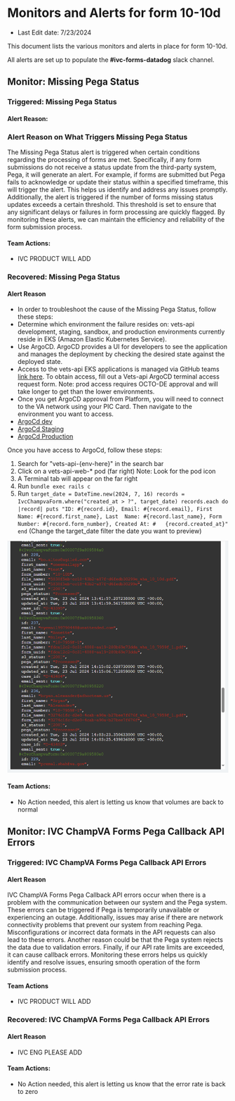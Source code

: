 # Monitors and Alerts for form 10-10d
- Last Edit date: 7/23/2024 

This document lists the various monitors and alerts in place for form 10-10d.

All alerts are set up to populate the **#ivc-forms-datadog** slack channel.


## Monitor: Missing Pega Status
### Triggered: Missing Pega Status
#### Alert Reason:
### Alert Reason on What Triggers Missing Pega Status

The Missing Pega Status alert is triggered when certain conditions regarding the processing of forms are met. Specifically, if any form submissions do not receive a status update from the third-party system, Pega, it will generate an alert. For example, if forms are submitted but Pega fails to acknowledge or update their status within a specified timeframe, this will trigger the alert. This helps us identify and address any issues promptly. Additionally, the alert is triggered if the number of forms missing status updates exceeds a certain threshold. This threshold is set to ensure that any significant delays or failures in form processing are quickly flagged. By monitoring these alerts, we can maintain the efficiency and reliability of the form submission process.

#### Team Actions:
- IVC PRODUCT WILL ADD

### Recovered: Missing Pega Status
#### Alert Reason
- In order to troubleshoot the cause of the Missing Pega Status, follow these steps:
- Determine which environment the failure resides on: vets-api development, staging, sandbox, and production environments currently reside in EKS (Amazon Elastic Kubernetes Service).
- Use ArgoCD. ArgoCD provides a UI for developers to see the application and manages the deployment by checking the desired state against the deployed state.
- Access to the vets-api EKS applications is managed via GitHub teams [link here](https://github.com/department-of-veterans-affairs/va.gov-team/issues/new?assignees=&labels=external-request%2Cplatform-tech-team-support%2Cops-access-request&template=vetsapi-argo-terminal-access.yaml&title=Vets-api+terminal+access+for+%5Bindividual%5D). To obtain access, fill out a Vets-api ArgoCD terminal access request form. Note: prod access requires OCTO-DE approval and will take longer to get than the lower environments.
- Once you get ArgoCD approval from Platform, you will need to connect to the VA network using your PIC Card. Then navigate to the environment you want to access.
- [ArgoCd dev](https://argocd.vfs.va.gov/applications/vets-api-dev?view=tree&resource=)
- [ArgoCd Staging](https://argocd.vfs.va.gov/applications/vets-api-staging?view=tree&resource=})
- [ArgoCd Production](https://argocd.vfs.va.gov/applications/vets-api-prod?view=tree&resource=)

Once you have access to ArgoCd, follow these steps:
1. Search for "vets-api-{env-here}" in the search bar
2. Click on a vets-api-web-* pod (far right) Note: Look for the pod icon
3. A Terminal tab will appear on the far right
4. Run ```bundle exec rails c```
5. Run ```target_date = DateTime.new(2024, 7, 16)
          records = IvcChampvaForm.where("created_at > ?", target_date)
          records.each do |record|
          puts "ID: #{record.id}, Email: #{record.email}, First Name: #{record.first_name}, Last 
          Name: #{record.last_name}, Form Number: #{record.form_number}, Created At: #  
          {record.created_at}" end```   (Change the target_date filter the date you want to preview)

![image](images/Argocd.png)
   

#### Team Actions:
- No Action needed, this alert is letting us know that volumes are back to normal

## Monitor: IVC ChampVA Forms Pega Callback API Errors
### Triggered: IVC ChampVA Forms Pega Callback API Errors
#### Alert Reason
IVC ChampVA Forms Pega Callback API errors occur when there is a problem with the communication between our system and the Pega system. These errors can be triggered if Pega is temporarily unavailable or experiencing an outage. Additionally, issues may arise if there are network connectivity problems that prevent our system from reaching Pega. Misconfigurations or incorrect data formats in the API requests can also lead to these errors. Another reason could be that the Pega system rejects the data due to validation errors. Finally, if our API rate limits are exceeded, it can cause callback errors. Monitoring these errors helps us quickly identify and resolve issues, ensuring smooth operation of the form submission process.

#### Team Actions
- IVC PRODUCT WILL ADD

### Recovered: IVC ChampVA Forms Pega Callback API Errors
#### Alert Reason
- IVC ENG PLEASE ADD
#### Team Actions:
- No Action needed, this alert is letting us know that the error rate is back to zero
